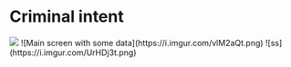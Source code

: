 # Criminal intent
<img src="https://i.imgur.com/vlM2aQt.png">
![Main screen with some data](https://i.imgur.com/vlM2aQt.png) 
![ss](https://i.imgur.com/UrHDj3t.png)
